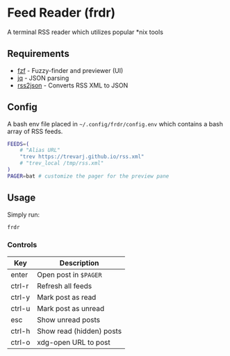 # Feed Reader (frdr)

A terminal RSS reader which utilizes popular *nix tools

## Requirements
- [fzf](https://github.com/junegunn/fzf) - Fuzzy-finder and previewer (UI)
- [jq](https://github.com/jqlang/jq) - JSON parsing
- [rss2json](https://github.com/trevarj/rss2json) - Converts RSS XML to JSON

## Config
A bash env file placed in `~/.config/frdr/config.env` which contains a bash
array of RSS feeds.

```sh
FEEDS=(
	# "Alias URL"
	"trev https://trevarj.github.io/rss.xml"
	# "trev_local /tmp/rss.xml"
)
PAGER=bat # customize the pager for the preview pane
```

## Usage

Simply run:
```sh
frdr
```

### Controls
| Key    | Description
| ---    | ---
| enter  | Open post in `$PAGER`
| ctrl-r | Refresh all feeds
| ctrl-y | Mark post as read
| ctrl-u | Mark post as unread
| esc    | Show unread posts
| ctrl-h | Show read (hidden) posts
| ctrl-o | xdg-open URL to post

